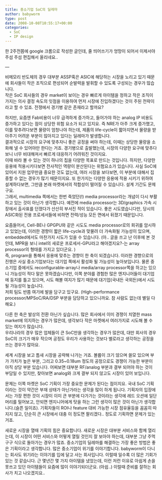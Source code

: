 ```yaml
---
title: 중소기업 SoC의 딜레마
author: babyworm
type: post
date: 2008-10-08T10:55:17+00:00
categories:
  - SoC
  - IP design
---
```

한 2주전쯤에 google 크롬으로 작성한 글인데, 줄 띄어쓰기가 엉망이 되어서 이제서야 주섬 주섬 편집해서 올리네요..<br>
  
—<br>
  
비메모리 반도체의 경우 대부분 ASSP혹은 ASIC에 해당하는 시장을 노리고 있기 때문에 회사들이 작은 조직으로 편성되어 순발력을 발휘할 수 있도록 구성되는 경우가 많습니다.<br>
작은 SoC 회사들의 경우 market이 보이는 경우 빠르게 아이템을 정하고 작은 조직이 가지는 의사 결정 속도의 잇점을 이용하여 먼저 시장에 진입하겠다는 것이 주된 전략이라고 할 수 있죠. 전쟁에서 경기병 같은 존재라고 할까요?<br>
  
하지만, 요즘엔 Fab비용이 너무 급격하게 증가하고, 들어가야 하는 analog IP 비용도 증가하고 있다는 점이 상당한 위험 요소가 되고 있지요. 즉 NRE가 아주 크게 증가했고, 이를 맞추려다보면 물량이 엄청나야 하는데, 제품의 life-cycle이 짧아지면서 물량을 받아주기 어려운 부분이 많아지고 있다는 딜레마가 발생합니다.<br>
결과적으로 시장의 요구에 맞추자니 좋은 공정을 써야 하는데, 이때는 상당한 물량을 소화해 낼 수 있어야만 한다는 거죠. 경기병으로 출발했는데, 시장의 다양한 요구에 맞추다보니 너무 비대해져서 빠르게 대응하기 어려워진 것이지요.<br>
이때 바라 볼 수 있는 것이 하나의 칩을 다양한 목표로 만드는 것입니다. 하지만, 다양한 응용에 적용시키다보면 전사적인 역량이 분산된다는 위험요소가 있습니다. 사실 SoC에 있어서 지원 업무만큼 중요한 것도 없는데, 여러 시장을 보다보면, 이 부분에 대해서 집중할 수 없는 경우가 많기 때문이지요. 또 한가지는 다양한 응용에 적용 시키기 위하여 설계하다보면, 그만큼 본래 마켓에서의 적합성이 떨어질 수 있습니다. 설계 기간도 문제구요.<br>
그래서, multimedia 쪽에서는 한번 죽었던(!) media processor라는 개념이 다시 부활하고 있는 것이 아닌가 생각합니다. 예전에 media processor는 3D/graphics 가속 시장에서 출사표를 던졌다가 산산히 부서진 적이 있습니다. 좋은 시도였습니다만, 당시의 ASIC화된 전용 프로세서들에 비하면 전력/성능 모든 면에서 뒤졌기 때문입니다.<br>
  
요즘들어서, Cell-BE나 GPGPU와 같은 시도도 media processor로의 회귀를 암시하고 있었는데, 이러한 경향이 짧은 life-cycle과 맞물려 더 가속화될 가능성이 있으며, embedded에서도 마찬가지 시도가 있을 수 있습니다. (아.. 글을 쓰고 난 이후에 본 것인데, MPR을 보니 intel의 새로운 프로세서-GPU라고 해야겠지요?-는 array processor의 형태를 가지고 있더군요. )<br>
즉, program을 통해서 응용에 맞추는 경향이 한 축이 되겠습니다. 이러한 경향으로의 진행은 사실 중소기업보다는 대기업 쪽에서 활성화 될 가능성이 높아보입니다. 물론 중소기업 중에서도 reconfigurable-array나 media/array processor쪽을 하고는 있으니 가능성이 적다 말은 못하겠습니다만, 이쪽 분야를 경험한 많은 엔지니어들이 대기업에 둥지를 틀고 있으며, 시도 해볼 여지가 많기 때문에 대기업(국내든 국외든)에서 시도될 가능성이 높습니다.<br>
저희 팀도 반쯤 여기에 발을 담구고 있구요. (High-performance processor/MPSoC/RA/DSP 부분을 담당하고 있으니까요. 참 사람도 없는데 별일 다해요.)<br>
  
다른 한 축은 발상의 전환 아닌가 싶습니다. 많은 회사에서 이미 경쟁이 치열한 mass market에 의지하는 경우가 많은데, 생각보다 작은 마켓에서 여러가지로 시도해 볼 수 있는 여지가 많습니다.<br>
우리나라의 경우 많은 업체들이 큰 SoC만을 생각하는 경우가 많은데, 대만 회사의 경우 SoC의 크기가 매우 작으며 공정도 우리가 사용하는 것보다 별로라고 생각하는 공정을 쓰는 경우가 많아요.<br>
  
세계 시장을 보고 틈새 시장을 공략해 나가는 거죠. 볼륨이 크기 않으며 쓸모 있으며 부가 가치가 높은 부분, 그리고 0.35~0.18um 정도의 공정으로도 경쟁이 가능한 부분이 아직 상당 부분 있습니다. 어찌보면 대부분 RF/analog 부분과 결부 되어야 하는 것이 부담일 수 있지만, 찾아보면 analog와 크게 결부 되지 않고도 시장이 있어 보입니다.<br>
  
문제는 이쪽 마켓은 SoC 기획이 가장 중요한 문제가 된다는 점이지요. 국내 SoC 기획이라는 것이 약간은 부재 상태가 아닌가라는 생각을 많이 하게 됩니다. 기획자의 입장에서는 가장 편한 것이 시장이 이미 큰 부분에 다가가는 것이라는 생각에 레드 오션에 일단 머리를 밀어보고, 안되면 엔지니어에게 탓을 하는 그런 생각이 많은 것이 아닌가 생각합니다.(슬픈 일이죠). 기획자들이 ROI나 feature 대비 가능한 시장 점유율등을 꼼꼼히 따지지 않고, 단순히 큰 시장에서 대충 이 정도면 팔리겠다.. 정도로 기획하면 문제가 있는거죠.<br>
  
새로운 시장을 열때 기획의 힘은 중요합니다. 새로운 시장은 대부분 서비스와 함께 열리는데, 이 시장이 어떤 서비스와 어떻게 열릴 것인지 잘 보아야 하는데, 대부분 그냥 주먹 구구 식으로 돌아가는 경우가 많죠. 중소기업의 딜레마를 해결하는 가장 좋은 방법은 좋은 기획이라고 생각합니다. 많은 중소기업이 위기를 이야기합니다. babyworm이 다니는 회사도 위기라는 이야기를 입에 달고 사는 회사입니다. 이럴때 일수록 더 많은 기회가 있는 것 같습니다. 근 몇년간 몇 가지 아이템을 냈었는데, 이런 저런 이유로 아쉽게 손을 못쓰고 있던 아이템들이 요즘에 많이 이야기되더군요. (아쉽..) 이럴때 준비를 잘하는 회사가 치고 나오겠지요..
